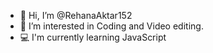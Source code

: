 - 👋 Hi, I’m @RehanaAktar152
- 👀 I’m interested in Coding and Video editing.
- 💻 I'm currently learning JavaScript
<!---
RehanaAktar152/RehanaAktar152 is a ✨ special ✨ repository because its `README.md` (this file) appears on your GitHub profile.
You can click the Preview link to take a look at your changes.
--->
